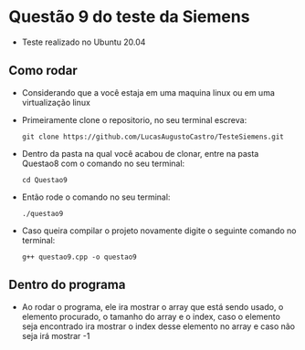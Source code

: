 # Questão 9 do teste da Siemens
- Teste realizado no Ubuntu 20.04

## Como rodar
- Considerando que a você estaja em uma maquina linux ou em uma virtualização linux
- Primeiramente clone o repositorio, no seu terminal escreva:
  ``` 
  git clone https://github.com/LucasAugustoCastro/TesteSiemens.git
  ``` 
- Dentro da pasta na qual você acabou de clonar, entre na pasta Questao8 com o comando no seu terminal:

  ```
  cd Questao9
  ```
- Então rode o comando no seu terminal:
  ```
  ./questao9
  ```
- Caso queira compilar o projeto novamente digite o seguinte comando no terminal:
  ```
  g++ questao9.cpp -o questao9
  ``` 
## Dentro do programa
- Ao rodar o programa, ele ira mostrar o array que está sendo usado, o elemento procurado, o tamanho do array e o index, caso o elemento seja encontrado ira mostrar o index desse elemento no array e caso não seja irá mostrar -1